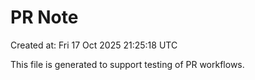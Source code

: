 # PR Note

Created at: Fri 17 Oct 2025 21:25:18 UTC

This file is generated to support testing of PR workflows.
